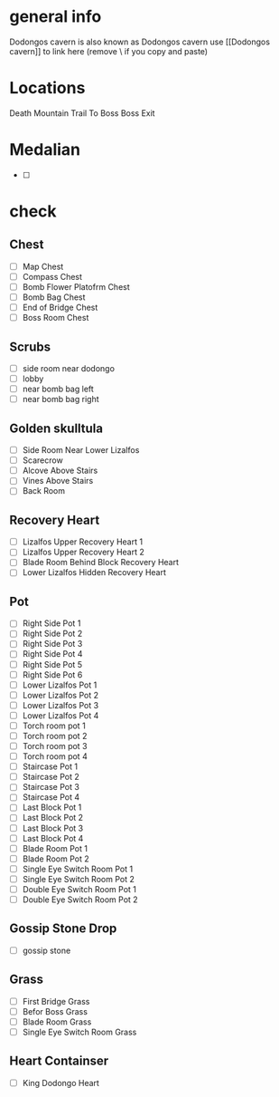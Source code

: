 # general info 
Dodongos cavern is also known as Dodongos cavern use \[\[Dodongos cavern]] to link here (remove \\ if you copy and paste)

# Locations
Death Mountain Trail
To Boss
Boss Exit
# Medalian
- [ ] 
# check
## Chest
- [ ] Map Chest
- [ ] Compass Chest
- [ ] Bomb Flower Platofrm Chest
- [ ] Bomb Bag Chest
- [ ] End of Bridge Chest
- [ ] Boss Room Chest
## Scrubs
- [ ]  side room near dodongo
- [ ] lobby
- [ ] near bomb bag left
- [ ] near bomb bag right
## Golden skulltula
- [ ] Side Room Near Lower Lizalfos
- [ ] Scarecrow
- [ ] Alcove Above Stairs
- [ ] Vines Above Stairs
- [ ] Back Room
## Recovery Heart
- [ ] Lizalfos Upper Recovery Heart 1
- [ ] Lizalfos Upper Recovery Heart 2
- [ ] Blade Room Behind Block Recovery Heart
- [ ] Lower Lizalfos Hidden Recovery Heart
## Pot
- [ ] Right Side Pot 1
- [ ] Right Side Pot 2
- [ ] Right Side Pot 3
- [ ] Right Side Pot 4
- [ ] Right Side Pot 5
- [ ] Right Side Pot 6
- [ ] Lower Lizalfos Pot 1
- [ ] Lower Lizalfos Pot 2
- [ ] Lower Lizalfos Pot 3
- [ ] Lower Lizalfos Pot 4
- [ ] Torch room pot 1
- [ ] Torch room pot 2
- [ ] Torch room pot 3
- [ ] Torch room pot 4
- [ ] Staircase Pot 1
- [ ] Staircase Pot 2
- [ ] Staircase Pot 3
- [ ] Staircase Pot 4
- [ ] Last Block Pot 1
- [ ] Last Block Pot 2
- [ ] Last Block Pot 3
- [ ] Last Block Pot 4
- [ ] Blade Room Pot 1
- [ ] Blade Room Pot 2
- [ ] Single Eye Switch Room Pot 1
- [ ] Single Eye Switch Room Pot 2
- [ ] Double Eye Switch Room Pot 1
- [ ] Double Eye Switch Room Pot 2
## Gossip Stone Drop
- [ ] gossip stone
## Grass 
- [ ] First Bridge Grass
- [ ] Befor Boss Grass
- [ ] Blade Room Grass
- [ ] Single Eye Switch Room Grass
## Heart Containser
- [ ] King Dodongo Heart
